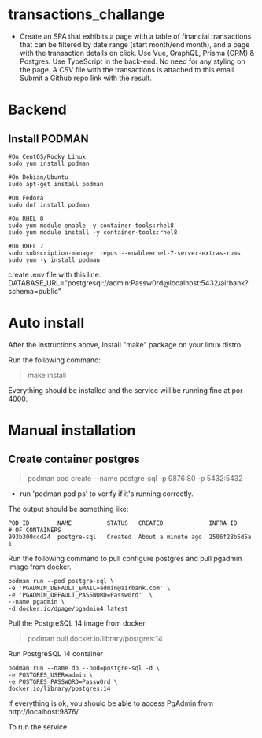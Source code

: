 # transactions_challange

- Create an SPA that exhibits a page with a table of financial transactions that can be filtered by date range (start month/end month), and a page with the transaction details on click. Use Vue, GraphQL, Prisma (ORM) & Postgres. Use TypeScript in the back-end. No need for any styling on the page. A CSV file with the transactions is attached to this email. Submit a Github repo link with the result.

# Backend

## Install PODMAN
>
    #On CentOS/Rocky Linux
    sudo yum install podman

    #On Debian/Ubuntu
    sudo apt-get install podman

    #On Fedora
    sudo dnf install podman

    #On RHEL 8
    sudo yum module enable -y container-tools:rhel8
    sudo yum module install -y container-tools:rhel8

    #On RHEL 7
    sudo subscription-manager repos --enable=rhel-7-server-extras-rpms
    sudo yum -y install podman
>


create .env file with this line:
DATABASE_URL="postgresql://admin:Passw0rd@localhost:5432/airbank?schema=public"

# Auto install
After the instructions above,
Install "make" package on your linux distro.

Run the following command:
> make install

Everything should be installed and the service will be running fine at por 4000.

# Manual installation
## Create container postgres
> podman pod create --name postgre-sql -p 9876:80 -p 5432:5432
- run 'podman pod ps' to verify if it's running correctly.

The output should be something like:
> 
    POD ID        NAME          STATUS   CREATED             INFRA ID      # OF CONTAINERS
    993b300ccd24  postgre-sql   Created  About a minute ago  2506f28b5d5a  1
>

Run the following command to pull configure postgres and pull pgadmin image from docker.
> 
    podman run --pod postgre-sql \
    -e 'PGADMIN_DEFAULT_EMAIL=admin@airbank.com' \
    -e 'PGADMIN_DEFAULT_PASSWORD=Passw0rd'  \
    --name pgadmin \
    -d docker.io/dpage/pgadmin4:latest
>

Pull the PostgreSQL 14 image from docker
> podman pull docker.io/library/postgres:14

Run PostgreSQL 14 container
>
    podman run --name db --pod=postgre-sql -d \
    -e POSTGRES_USER=admin \
    -e POSTGRES_PASSWORD=Passw0rd \
    docker.io/library/postgres:14
>

If everything is ok, you should be able to access PgAdmin from 
http://localhost:9876/

To run the service